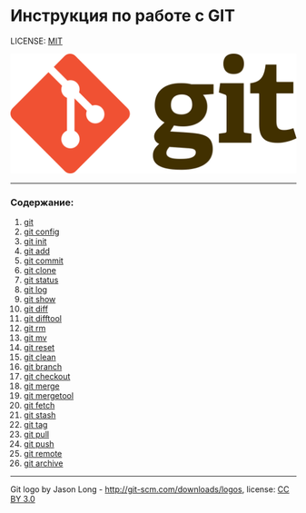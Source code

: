 # Инструкция по работе с GIT

LICENSE: [MIT](./license.md)

![](./assets/Git-logo.png)

---

### Содержание:
1. [git](./git.md)
1. [git config](./config.md)
2. [git init](./init.md)
2. [git add](./add.md)
2. [git commit](./commit.md)
2. [git clone](./clone.md)
2. [git status](./status.md)
2. [git log](./log.md)
2. [git show](./show.md)
2. [git diff](./diff.md)
2. [git difftool](./difftool)
2. [git rm](./rm.md)
2. [git mv](./mv.md)
2. [git reset](./reset.md)
2. [git clean](./clean.md)
2. [git branch](./branch.md)
2. [git checkout](./checkout.md)
2. [git merge](./merge.md)
2. [git mergetool](./mergetool.md)
2. [git fetch](./fetch.md)
2. [git stash](./stash.md)
2. [git tag](./tag.md)
2. [git pull](./pull.md)
2. [git push](./push.md)
2. [git remote](./remote.md)
2. [git archive](./archive.md)

---

Git logo by Jason Long - http://git-scm.com/downloads/logos, license: [CC BY 3.0](https://creativecommons.org/licenses/by/3.0)

